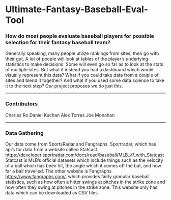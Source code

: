 # Ultimate-Fantasy-Baseball-Eval-Tool

 
### How do most people evaluate baseball players for possible selection for their fantasy baseball team?  

Generally speaking, many people utilize rankings from sites, then go with their gut.  A lot of people will look at tables of the player’s underlying statistics to make decisions.  Some will even go so far as to look at the stats of multiple sites.  But what if instead you had a dashboard which would visually represent this data?  What if you could take data from a couple of sites and blend it together?  And what if you used some data science to take it to the next step?  Our project proposes we do just this.

---

### Contributors
Charles Ro
Daniel Kuchan
Alex Torres
Joe Monahan

---

### Data Gathering

Our data come from SportsRadar and Fangraphs. Sportradar, which has api’s for data from a website called Statcast. https://developer.sportradar.com/docs/read/baseball/MLB_v7_with_Statcast   Statcast is MLB’s official datasets which include things such as the velocity of a ball which has been hit, the angle which it comes off the bat, and how far a ball travelled.  The other website is Fangraphs https://www.fangraphs.com/, which provides fairly granular baseball statistics, such as how often a hitter swings at pitches in the strike zone and how often they swing at pitches in the strike zone.  This website only has data which can be downloaded as CSV files.
